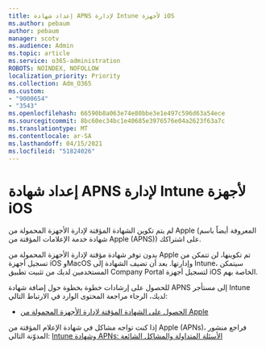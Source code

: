 ```yaml
---
title: إعداد شهادة APNS لإدارة Intune لأجهزة iOS
ms.author: pebaum
author: pebaum
manager: scotv
ms.audience: Admin
ms.topic: article
ms.service: o365-administration
ROBOTS: NOINDEX, NOFOLLOW
localization_priority: Priority
ms.collection: Adm_O365
ms.custom:
- "9000654"
- "3543"
ms.openlocfilehash: 66590b8a063e74e80bbe3e1e497c596d63a54ece
ms.sourcegitcommit: 8bc60ec34bc1e40685e3976576e04a2623f63a7c
ms.translationtype: MT
ms.contentlocale: ar-SA
ms.lasthandoff: 04/15/2021
ms.locfileid: "51824026"
---
```

# <a name="intune-ios-set-up-apns-certificate"></a>إعداد شهادة APNS لإدارة Intune لأجهزة iOS

لم يتم تكوين الشهادة المؤقتة لإدارة الأجهزة المحمولة من Apple (المعروفة أيضاً باسم شهادة خدمة الإعلامات المؤقتة من Apple (APNS)) على اشتراكك.

بدون توفر شهادة مؤقتة لإدارة الأجهزة المحمولة من Apple تم تكوينها، لن تتمكن من تسجيل أجهزة iOS وMacOS وإدارتها. بعد أن تضيف الشهادة إلى Intune، سيتمكن المستخدمين لديك من تثبيت تطبيق Company Portal لتسجيل أجهزة iOS الخاصة بهم.

للحصول على إرشادات خطوة بخطوة حول إضافة شهادة APNS إلى مستأجر Intune لديك، الرجاء مراجعة المحتوى الوارد في الارتباط التالي:

- [الحصول على الشهادة المؤقتة لإدارة الأجهزة المحمولة من Apple](https://docs.microsoft.com/mem/intune/enrollment/apple-mdm-push-certificate-get)

إذا كنت تواجه مشاكل في شهادة الإعلام المؤقتة من Apple (APNs)، فراجع منشور المدوّنة التالي: [Intune وشهادة APNs: الأسئلة المتداولة والمشاكل الشائعة](https://techcommunity.microsoft.com/t5/Intune-Customer-Success/Intune-and-the-APNs-certificate-FAQ-and-common-issues/ba-p/280121)
